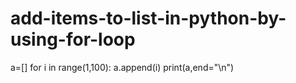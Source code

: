 # add-items-to-list-in-python-by-using-for-loop
a=[]
for i in range(1,100):
   a.append(i)
 print(a,end="\\n")
